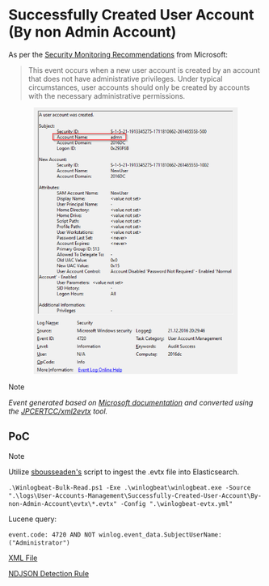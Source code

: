 # Successfully Created User Account (By non Admin Account)

As per the [Security Monitoring Recommendations](https://learn.microsoft.com/en-us/previous-versions/windows/it-pro/windows-10/security/threat-protection/auditing/event-4720#security-monitoring-recommendations) from Microsoft:
> This event occurs when a new user account is created by an account that does not have administrative privileges. Under typical circumstances, user accounts should only be created by accounts with the necessary administrative permissions.

<div align="center">
    <img alt="Successfully Created User Account (Dont Expire Password Enabled)" src="/logs/User-Accounts-Management/Successfully-Created-User-Account/By-non-Admin-Account/img/By-non-Admin-Account.png" width="80%">
</div>

> [!NOTE]
> *Event generated based on [Microsoft documentation](https://learn.microsoft.com/en-us/previous-versions/windows/it-pro/windows-10/security/threat-protection/auditing/event-4720) and converted using the [JPCERTCC/xml2evtx](https://github.com/JPCERTCC/xml2evtx) tool.*

## PoC
> [!NOTE]
> Utilize [sbousseaden's](https://github.com/sbousseaden/EVTX-ATTACK-SAMPLES) script to ingest the .evtx file into Elasticsearch. 

```
.\Winlogbeat-Bulk-Read.ps1 -Exe .\winlogbeat\winlogbeat.exe -Source ".\logs\User-Accounts-Management\Successfully-Created-User-Account\By-non-Admin-Account\evtx\*.evtx" -Config ".\winlogbeat-evtx.yml"
```

Lucene query:

```
event.code: 4720 AND NOT winlog.event_data.SubjectUserName: ("Administrator")
```

[XML File](/logs/User-Accounts-Management/Successfully-Created-User-Account/By-non-Admin-Account/xml/By-non-Admin-Account.xml)

[NDJSON Detection Rule](/logs/User-Accounts-Management/Successfully-Created-User-Account/By-non-Admin-Account/ndjson/POC-By-non-Admin-Account.ndjson)